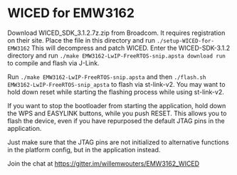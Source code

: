 # WICED for EMW3162

Download WICED_SDK_3.1.2.7z.zip from Broadcom. It requires registration on their site.
Place the file in this directory and run `./setup-WICED-for-EMW3162`
This will decompress and patch WICED.
Enter the WICED-SDK-3.1.2 directory and run `./make EMW3162-LwIP-FreeRTOS-snip.apsta download run` to compile and flash via J-Link.

Run `./make EMW3162-LwIP-FreeRTOS-snip.apsta` and then `./flash.sh EMW3162-LwIP-FreeRTOS-snip_apsta` to flash via st-link-v2.
You may want to hold down reset while starting the flashing process while using st-link-v2.

If you want to stop the bootloader from starting the application, hold down the WPS and EASYLINK buttons, while you push RESET.
This allows you to flash the device, even if you have repurposed the default JTAG pins in the application.

Just make sure that the JTAG pins are not initialized to alternative functions in the platform config, but in the application instead.

Join the chat at https://gitter.im/willemwouters/EMW3162_WICED
